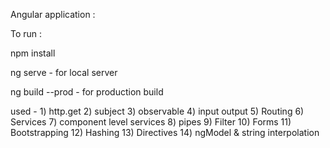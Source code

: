 Angular application :



To run :

npm install

ng serve - for local server

ng build --prod - for production build


used -  1) http.get
        2) subject
        3) observable
        4) input output
        5) Routing
        6) Services
        7) component level services
        8) pipes
        9) Filter
        10) Forms
        11) Bootstrapping 
        12) Hashing 
        13) Directives
        14) ngModel & string interpolation
        
        
                

